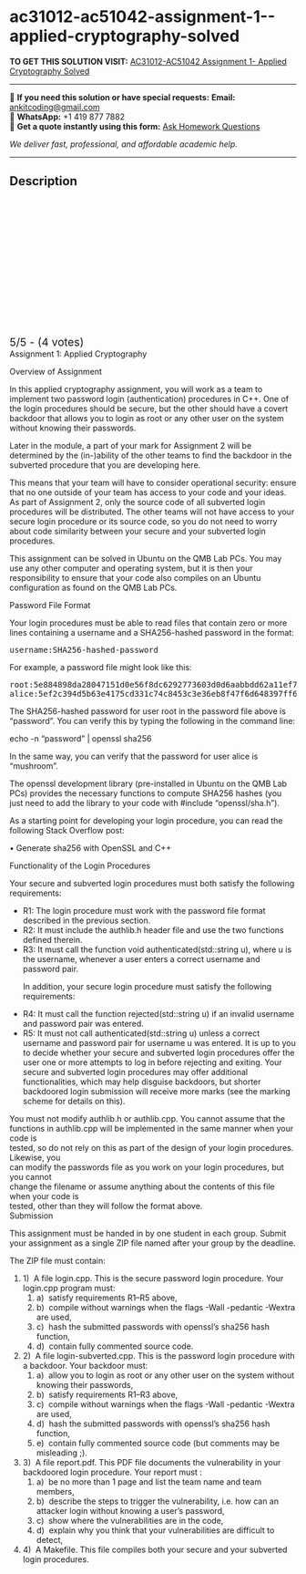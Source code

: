 # ac31012-ac51042-assignment-1--applied-cryptography-solved
**TO GET THIS SOLUTION VISIT:** [AC31012-AC51042 Assignment 1- Applied Cryptography Solved](https://www.ankitcodinghub.com/product/ac31012-ac51042-assignment-1-applied-cryptography-solved/)


---

📩 **If you need this solution or have special requests:** **Email:** ankitcoding@gmail.com  
📱 **WhatsApp:** +1 419 877 7882  
📄 **Get a quote instantly using this form:** [Ask Homework Questions](https://www.ankitcodinghub.com/services/ask-homework-questions/)

*We deliver fast, professional, and affordable academic help.*

---

<h2>Description</h2>



<div class="kk-star-ratings kksr-auto kksr-align-center kksr-valign-top" data-payload="{&quot;align&quot;:&quot;center&quot;,&quot;id&quot;:&quot;101694&quot;,&quot;slug&quot;:&quot;default&quot;,&quot;valign&quot;:&quot;top&quot;,&quot;ignore&quot;:&quot;&quot;,&quot;reference&quot;:&quot;auto&quot;,&quot;class&quot;:&quot;&quot;,&quot;count&quot;:&quot;4&quot;,&quot;legendonly&quot;:&quot;&quot;,&quot;readonly&quot;:&quot;&quot;,&quot;score&quot;:&quot;5&quot;,&quot;starsonly&quot;:&quot;&quot;,&quot;best&quot;:&quot;5&quot;,&quot;gap&quot;:&quot;4&quot;,&quot;greet&quot;:&quot;Rate this product&quot;,&quot;legend&quot;:&quot;5\/5 - (4 votes)&quot;,&quot;size&quot;:&quot;24&quot;,&quot;title&quot;:&quot;AC31012-AC51042 Assignment 1- Applied Cryptography Solved&quot;,&quot;width&quot;:&quot;138&quot;,&quot;_legend&quot;:&quot;{score}\/{best} - ({count} {votes})&quot;,&quot;font_factor&quot;:&quot;1.25&quot;}">

<div class="kksr-stars">

<div class="kksr-stars-inactive">
            <div class="kksr-star" data-star="1" style="padding-right: 4px">


<div class="kksr-icon" style="width: 24px; height: 24px;"></div>
        </div>
            <div class="kksr-star" data-star="2" style="padding-right: 4px">


<div class="kksr-icon" style="width: 24px; height: 24px;"></div>
        </div>
            <div class="kksr-star" data-star="3" style="padding-right: 4px">


<div class="kksr-icon" style="width: 24px; height: 24px;"></div>
        </div>
            <div class="kksr-star" data-star="4" style="padding-right: 4px">


<div class="kksr-icon" style="width: 24px; height: 24px;"></div>
        </div>
            <div class="kksr-star" data-star="5" style="padding-right: 4px">


<div class="kksr-icon" style="width: 24px; height: 24px;"></div>
        </div>
    </div>

<div class="kksr-stars-active" style="width: 138px;">
            <div class="kksr-star" style="padding-right: 4px">


<div class="kksr-icon" style="width: 24px; height: 24px;"></div>
        </div>
            <div class="kksr-star" style="padding-right: 4px">


<div class="kksr-icon" style="width: 24px; height: 24px;"></div>
        </div>
            <div class="kksr-star" style="padding-right: 4px">


<div class="kksr-icon" style="width: 24px; height: 24px;"></div>
        </div>
            <div class="kksr-star" style="padding-right: 4px">


<div class="kksr-icon" style="width: 24px; height: 24px;"></div>
        </div>
            <div class="kksr-star" style="padding-right: 4px">


<div class="kksr-icon" style="width: 24px; height: 24px;"></div>
        </div>
    </div>
</div>


<div class="kksr-legend" style="font-size: 19.2px;">
            5/5 - (4 votes)    </div>
    </div>
<div class="page" title="Page 1">
<div class="layoutArea">
<div class="column">
Assignment 1: Applied Cryptography

Overview of Assignment

In this applied cryptography assignment, you will work as a team to implement two password login (authentication) procedures in C++. One of the login procedures should be secure, but the other should have a covert backdoor that allows you to login as root or any other user on the system without knowing their passwords.

Later in the module, a part of your mark for Assignment 2 will be determined by the (in-)ability of the other teams to find the backdoor in the subverted procedure that you are developing here.

This means that your team will have to consider operational security: ensure that no one outside of your team has access to your code and your ideas. As part of Assignment 2, only the source code of all subverted login procedures will be distributed. The other teams will not have access to your secure login procedure or its source code, so you do not need to worry about code similarity between your secure and your subverted login procedures.

This assignment can be solved in Ubuntu on the QMB Lab PCs. You may use any other computer and operating system, but it is then your responsibility to ensure that your code also compiles on an Ubuntu configuration as found on the QMB Lab PCs.

Password File Format

Your login procedures must be able to read files that contain zero or more lines containing a username and a SHA256-hashed password in the format:

<pre>username:SHA256-hashed-password
</pre>
</div>
</div>
</div>
<div class="page" title="Page 2">
<div class="layoutArea">
<div class="column">
For example, a password file might look like this:

<pre>root:5e884898da28047151d0e56f8dc6292773603d0d6aabbdd62a11ef721d1542d8
alice:5ef2c394d5b63e4175cd331c74c8453c3e36eb8f47f6d648397ff6c1314fd705
</pre>
The SHA256-hashed password for user root in the password file above is “password”. You can verify this by typing the following in the command line:

echo -n “password” | openssl sha256

In the same way, you can verify that the password for user alice is “mushroom”.

The openssl development library (pre-installed in Ubuntu on the QMB Lab PCs) provides the necessary functions to compute SHA256 hashes (you just need to add the library to your code with #include “openssl/sha.h”).

As a starting point for developing your login procedure, you can read the following Stack Overflow post:

• Generate sha256 with OpenSSL and C++

Functionality of the Login Procedures

Your secure and subverted login procedures must both satisfy the following requirements:

<ul>
<li>R1: The login procedure must work with the password file format described in the previous section.</li>
<li>R2: It must include the authlib.h header file and use the two functions defined therein.</li>
<li>R3: It must call the function void authenticated(std::string u), where u is the username,
whenever a user enters a correct username and password pair.

In addition, your secure login procedure must satisfy the following requirements:
</li>
</ul>
<ul>
<li>R4: It must call the function rejected(std::string u) if an invalid username and password pair was entered.</li>
<li>R5: It must not call authenticated(std::string u) unless a correct username and password pair for username u was entered.
It is up to you to decide whether your secure and subverted login procedures offer the user one or more attempts to log in before rejecting and exiting. Your secure and subverted login procedures may offer additional functionalities, which may help disguise backdoors, but shorter backdoored login submission will receive more marks (see the marking scheme for details on this).
</li>
</ul>
</div>
</div>
<div class="section">
<div class="layoutArea">
<div class="column">
You must not modify authlib.h or authlib.cpp. You cannot assume that the

</div>
</div>
<div class="layoutArea">
<div class="column">
functions in authlib.cpp will be implemented in the same manner when your code is

</div>
</div>
<div class="layoutArea">
<div class="column">
tested, so do not rely on this as part of the design of your login procedures. Likewise, you

</div>
</div>
<div class="layoutArea">
<div class="column">
can modify the passwords file as you work on your login procedures, but you cannot

</div>
</div>
<div class="layoutArea">
<div class="column">
change the filename or assume anything about the contents of this file when your code is

</div>
</div>
<div class="layoutArea">
<div class="column">
tested, other than they will follow the format above.

</div>
</div>
</div>
</div>
<div class="page" title="Page 3">
<div class="layoutArea">
<div class="column">
Submission

This assignment must be handed in by one student in each group. Submit your assignment as a single ZIP file named after your group by the deadline.

The ZIP file must contain:

<ol>
<li>1) &nbsp;A file login.cpp. This is the secure password login procedure. Your login.cpp program must:
<ol>
<li>a) &nbsp;satisfy requirements R1–R5 above,</li>
<li>b) &nbsp;compile without warnings when the flags -Wall -pedantic -Wextra are used,</li>
<li>c) &nbsp;hash the submitted passwords with openssl’s sha256 hash function,</li>
<li>d) &nbsp;contain fully commented source code.</li>
</ol>
</li>
<li>2) &nbsp;A file login-subverted.cpp. This is the password login procedure with a backdoor. Your backdoor must:
<ol>
<li>a) &nbsp;allow you to login as root or any other user on the system without knowing their passwords,</li>
<li>b) &nbsp;satisfy requirements R1–R3 above,</li>
<li>c) &nbsp;compile without warnings when the flags -Wall -pedantic -Wextra are used,</li>
<li>d) &nbsp;hash the submitted passwords with openssl’s sha256 hash function,</li>
<li>e) &nbsp;contain fully commented source code (but comments may be misleading ;).</li>
</ol>
</li>
<li>3) &nbsp;A file report.pdf. This PDF file documents the vulnerability in your backdoored login procedure. Your report must :
<ol>
<li>a) &nbsp;be no more than 1 page and list the team name and team members,</li>
<li>b) &nbsp;describe the steps to trigger the vulnerability, i.e. how can an attacker login without
knowing a user’s password,
</li>
<li>c) &nbsp;show where the vulnerabilities are in the code,</li>
<li>d) &nbsp;explain why you think that your vulnerabilities are difficult to detect,</li>
</ol>
</li>
<li>4) &nbsp;A Makefile. This file compiles both your secure and your subverted login procedures.</li>
</ol>
</div>
</div>
</div>
